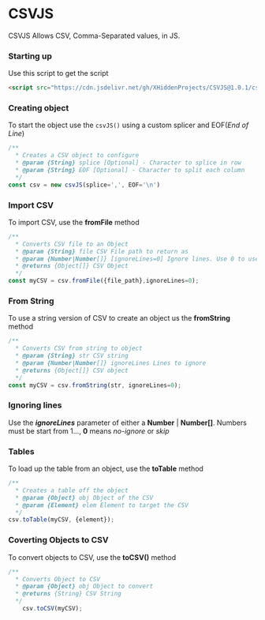 # CSVJS
CSVJS Allows CSV, Comma-Separated values, in JS.

### Starting up
Use this script to get the script
```html
<script src="https://cdn.jsdelivr.net/gh/XHiddenProjects/CSVJS@1.0.1/csv.min.js"></script>
```

### Creating object
To start the object use the `csvJS()` using a custom splicer and EOF(_End of Line_)
```js
/**
  * Creates a CSV object to configure
  * @param {String} splice [Optional] - Character to splice in row
  * @param {String} EOF [Optional] - Character to split each column
  */
const csv = new csvJS(splice=',', EOF='\n')
```

### Import CSV
To import CSV, use the **fromFile** method
```js
/**
  * Converts CSV file to an Object
  * @param {String} file CSV File path to return as
  * @param {Number|Number[]} [ignoreLines=0] Ignore lines. Use 0 to use no-ignore lines
  * @returns {Object[]} CSV Object
  */
const myCSV = csv.fromFile({file_path},ignoreLines=0);
```
### From String
To use a string version of CSV to create an object us the **fromString** method
```js
/**
  * Converts CSV from string to object
  * @param {String} str CSV string
  * @param {Number|Number[]} ignoreLines Lines to ignore
  * @returns {Object[]} CSV object
  */
const myCSV = csv.fromString(str, ignoreLines=0);
```

### Ignoring lines
Use the **_ignoreLines_** parameter of either a **Number** | **Number[]**. Numbers must be start from 1..., **0** means _no-ignore_ or _skip_

### Tables
To load up the table from an object, use the **toTable** method
```js
/**
  * Creates a table off the object
  * @param {Object} obj Object of the CSV
  * @param {Element} elem Element to target the CSV
  */
csv.toTable(myCSV, {element});
```

### Coverting Objects to CSV
To convert objects to CSV, use the **toCSV()** method
```js
/**
  * Converts Object to CSV
  * @param {Object} obj Object to convert
  * @returns {String} CSV String
  */
    csv.toCSV(myCSV);
```
